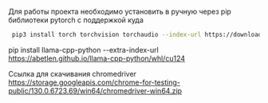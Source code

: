 Для работы проекта необходимо установить в ручную через pip библиотеки pytorch с поддержкой куда

```bash  
 pip3 install torch torchvision torchaudio --index-url https://download.pytorch.org/whl/cu124
```
pip install llama-cpp-python --extra-index-url https://abetlen.github.io/llama-cpp-python/whl/cu124

Ссылка для скачивания chromedriver https://storage.googleapis.com/chrome-for-testing-public/130.0.6723.69/win64/chromedriver-win64.zip